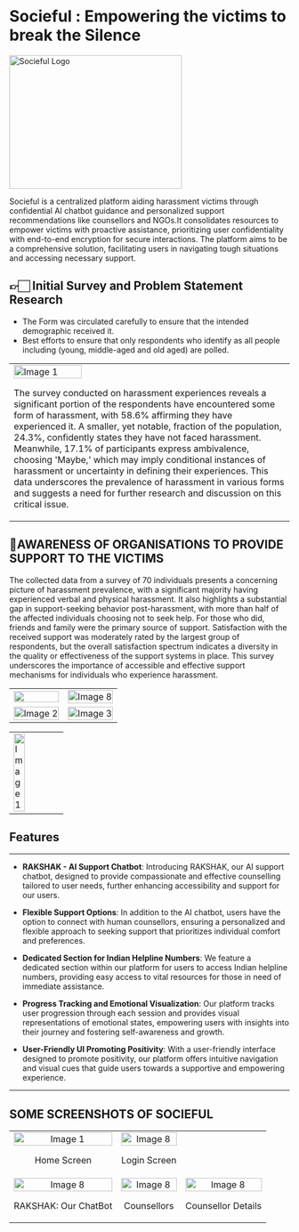 # Socieful : Empowering the victims to break the Silence

<div style="display: flex;">
  
  <img src="https://i.postimg.cc/ZqZqvDZz/20240117-154846-0000.jpg" alt="Socieful Logo" width="310" height="240">

</div>

Socieful is a centralized platform aiding harassment victims through confidential AI chatbot guidance and personalized support recommendations like counsellors and NGOs.It consolidates resources to empower victims with proactive assistance, prioritizing user confidentiality with end-to-end encryption for secure interactions. The platform aims to be a comprehensive solution, facilitating users in navigating tough situations and accessing necessary support.
  

## 👉🏻 Initial Survey and Problem Statement Research

- The Form was circulated carefully to ensure that the intended demographic received it.
- Best efforts to ensure that only respondents who identify as all people including (young, middle-aged and old aged) are polled.

<table style="width: 100%;">
  <tr>
    <td>
      <img src="https://i.postimg.cc/hj3PrMjR/Screenshot-2024-02-21-225931.png" alt="Image 1" style="width: 50%;">
      <p> </p>
      <p> The survey conducted on harassment experiences reveals a significant portion of the respondents have encountered some form of harassment, with 58.6% affirming they have experienced it. A smaller, yet notable, fraction of the population, 24.3%, confidently states they have not faced harassment. Meanwhile, 17.1% of participants express ambivalence, choosing 'Maybe,' which may imply conditional instances of harassment or uncertainty in defining their experiences. This data underscores the prevalence of harassment in various forms and suggests a need for further research and discussion on this critical issue. </p>
    </td>
  </tr>
</table>


## 🔴AWARENESS OF ORGANISATIONS TO PROVIDE SUPPORT TO THE VICTIMS
<table style="width: 100%;">
  <tr>
      <td>
      <img src="https://i.postimg.cc/NfjZYYpD/Screenshot-2024-02-21-230045.png" style="width: 100%;">
    </td>
    <td>
      <img src="https://i.postimg.cc/RZVSjjHx/Screenshot-2024-02-21-230014.png" alt="Image 8" style="width: 100%;">
    </td>
  </tr>
  <tr> 
    <td style="text-align: center;">
      <img src="https://i.postimg.cc/TP3KJK9m/Screenshot-2024-02-21-230003.png" alt="Image 2" style="width: 100%;">  
    </td>
    <td style="text-align: center;">
      <img src="https://i.postimg.cc/tRKVGCqQ/Screenshot-2024-02-21-225951.png" alt="Image 3" style="width: 100%;">
    </td>
<p>The collected data from a survey of 70 individuals presents a concerning picture of harassment prevalence, with a significant majority having experienced verbal and physical harassment. It also highlights a substantial gap in support-seeking behavior post-harassment, with more than half of the affected individuals choosing not to seek help. For those who did, friends and family were the primary source of support. Satisfaction with the received support was moderately rated by the largest group of respondents, but the overall satisfaction spectrum indicates a diversity in the quality or effectiveness of the support systems in place. This survey underscores the importance of accessible and effective support mechanisms for individuals who experience harassment.</p>
    
</tr>
</table>

<table style="width: 100%;">
  <tr>
    <td>
      <img src="https://i.postimg.cc/2y89zFFy/Screenshot-2024-02-21-230104.png" alt="Image 1" style="width: 50%;">
    </td>
  </tr>
</table>


## Features

<hr>

- **RAKSHAK - AI Support Chatbot**: Introducing RAKSHAK, our AI support chatbot, designed to provide compassionate and effective counselling tailored to user needs, further enhancing accessibility and support for our users.

- **Flexible Support Options**: In addition to the AI chatbot, users have the option to connect with human counsellors, ensuring a personalized and flexible approach to seeking support that prioritizes individual comfort and preferences.

- **Dedicated Section for Indian Helpline Numbers**: We feature a dedicated section within our platform for users to access Indian helpline numbers, providing easy access to vital resources for those in need of immediate assistance.

- **Progress Tracking and Emotional Visualization**: Our platform tracks user progression through each session and provides visual representations of emotional states, empowering users with insights into their journey and fostering self-awareness and growth.

- **User-Friendly UI Promoting Positivity**: With a user-friendly interface designed to promote positivity, our platform offers intuitive navigation and visual cues that guide users towards a supportive and empowering experience.

<hr>

## SOME SCREENSHOTS OF SOCIEFUL

<table style="width: 100%;">
  <tr>
    <td style="text-align: center;">
      <img src="https://i.postimg.cc/CxVDW6dw/Screenshot-20240219-215412.jpg" alt="Image 1" style="width: 100%;">
      <p>Home Screen</p>
    </td>
    <td style="text-align: center;">
      <img src="https://i.postimg.cc/0QZcQ1MG/Screenshot-20240219-215422.jpg" alt="Image 8" style="width: 100%;">
      <p>Login Screen</p>
    </td>
  </tr>
    <td style="text-align: center;">
      <img src="https://i.postimg.cc/Qdy9JXwY/Whats-App-Image-2024-02-21-at-00-15-32-20cf5924.jpg" alt="Image 8" style="width: 100%;">
      <p>RAKSHAK: Our ChatBot</p>
    </td>
    <td style="text-align: center;">
      <img src="https://i.postimg.cc/cLr6HpCR/Whats-App-Image-2024-02-21-at-00-15-31-3e1dfacd.jpg" alt="Image 8" style="width: 100%;">
      <p>Counsellors</p>
    </td>
    <td style="text-align: center;">
      <img src="https://i.postimg.cc/Hx2T3zjW/Whats-App-Image-2024-02-21-at-00-15-30-92c48032.jpg" alt="Image 8" style="width: 100%;">
      <p>Counsellor Details</p>
    </td>
    
  </tr>
</table>
